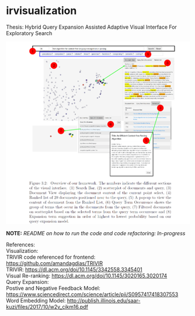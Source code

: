 # irvisualization

Thesis: Hybrid Query Expansion Assisted Adaptive Visual Interface For Exploratory Search


![Alt text](https://github.com/manav-12/irvisualization/blob/main/viz_system.PNG?raw=true "Adaptive Visual Interface")


**NOTE:** _README on how to run the code and code refactoring: In-progress_

References:<br/>
Visualization:<br/>
TRIVIR code referenced for frontend: https://github.com/amandagdias/TRIVIR <br/>
TRIVIR: https://dl.acm.org/doi/10.1145/3342558.3345401 <br/>
Visual Re-ranking: https://dl.acm.org/doi/10.1145/3020165.3020174 <br/>
Query Expansion:<br/>
Postive and Negative Feedback Model: https://www.sciencedirect.com/science/article/pii/S0957417418307553 <br/>
Word Embedding Model: http://publish.illinois.edu/saar-kuzi/files/2017/10/w2v_cikm16.pdf <br/>


